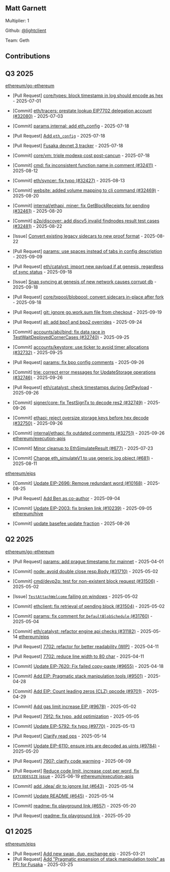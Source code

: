
## Matt Garnett
Multiplier: 1

Github: [@lightclient](https://github.com/lightclient)

Team: Geth

## Contributions

## Q3 2025


[ethereum/go-ethereum](https://github.com/ethereum/go-ethereum)
* [Pull Request] [core/types: block timestamp in log should encode as hex](https://github.com/ethereum/go-ethereum/pull/32129) - 2025-07-01
* [Commit] [eth/tracers: prestate lookup EIP7702 delegation account (#32080)](https://github.com/ethereum/go-ethereum/commit/0b21c4a63300ec883fb1a56c39adca1291794253) - 2025-07-03
* [Commit] [params,internal: add eth_config](https://github.com/ethereum/go-ethereum/commit/294e1b599dc04b429c06b542bcaf5e46f1a1675f) - 2025-07-18
* [Pull Request] [Add `eth_config`](https://github.com/ethereum/go-ethereum/pull/32239) - 2025-07-18
* [Pull Request] [Fusaka devnet 3 tracker](https://github.com/ethereum/go-ethereum/pull/32238) - 2025-07-18
* [Commit] [core/vm: triple modexp cost post-cancun](https://github.com/ethereum/go-ethereum/commit/9f9f2d39fa655a5cf008e95e235a6e93cf4f2308) - 2025-07-18

* [Commit] [cmd: fix inconsistent function name in comment (#32411)](https://github.com/ethereum/go-ethereum/commit/56edd21453bf9f055202a7bd8c56aa36aa87dab0) - 2025-08-12
* [Commit] [eth/syncer: fix typo (#32427)](https://github.com/ethereum/go-ethereum/commit/3ff99ae52c420477020ae957a61c5c216ac7e7f5) - 2025-08-13
* [Commit] [website: added volume mapping to cli command (#32469)](https://github.com/ethereum/go-ethereum/commit/ee42b9d4bf5523e8740de46e7535624437fedcaa) - 2025-08-20
* [Commit] [internal/ethapi, miner: fix GetBlockReceipts for pending (#32461)](https://github.com/ethereum/go-ethereum/commit/9ce40d19a8240844be24b9692c639dff45d13d68) - 2025-08-20
* [Commit] [p2p/discover: add discv5 invalid findnodes result test cases (#32481)](https://github.com/ethereum/go-ethereum/commit/276ed4848c59958cc7051a34f54d6d1763b479fa) - 2025-08-22
* [Issue] [Convert existing legacy sidecars to new proof format](https://github.com/ethereum/go-ethereum/issues/32485) - 2025-08-22
* [Pull Request] [params: use spaces instead of tabs in config description](https://github.com/ethereum/go-ethereum/pull/32564) - 2025-09-09
* [Pull Request] [eth/catalyst: import new payload if at genesis, regardless of sync status](https://github.com/ethereum/go-ethereum/pull/32673) - 2025-09-18
* [Issue] [Snap syncing at genesis of new network causes corrupt db](https://github.com/ethereum/go-ethereum/issues/32672) - 2025-09-18
* [Pull Request] [core/txpool/blobpool: convert sidecars in-place after fork](https://github.com/ethereum/go-ethereum/pull/32670) - 2025-09-18
* [Pull Request] [git: ignore go.work.sum file from checkout](https://github.com/ethereum/go-ethereum/pull/32677) - 2025-09-19
* [Pull Request] [all: add bpo1 and bpo2 overrides](https://github.com/ethereum/go-ethereum/pull/32737) - 2025-09-24
* [Commit] [accounts/abi/bind: fix data race in TestWaitDeployedCornerCases (#32740)](https://github.com/ethereum/go-ethereum/commit/7611f351c18de983c49544f09aa042bd0403243b) - 2025-09-25
* [Commit] [accounts/keystore: use ticker to avoid timer allocations (#32732)](https://github.com/ethereum/go-ethereum/commit/1c706d1571d6e61754631ae6f0ae73d54ed4d44a) - 2025-09-25
* [Pull Request] [params: fix bpo config comments](https://github.com/ethereum/go-ethereum/pull/32755) - 2025-09-26
* [Commit] [trie: correct error messages for UpdateStorage operations (#32746)](https://github.com/ethereum/go-ethereum/commit/8e87b7539b26ceeac7919037e7dbc6e5e9c136b5) - 2025-09-26
* [Pull Request] [eth/catalyst: check timestamps during GetPayload](https://github.com/ethereum/go-ethereum/pull/32754) - 2025-09-26
* [Commit] [signer/core: fix TestSignTx to decode res2 (#32749)](https://github.com/ethereum/go-ethereum/commit/16b735fddd840ad85f6cfdcdc59b377d9b29088c) - 2025-09-26
* [Commit] [ethapi: reject oversize storage keys before hex decode (#32750)](https://github.com/ethereum/go-ethereum/commit/2e2fece0bb439801a36177b263705a65c98c381b) - 2025-09-26
* [Commit] [internal/ethapi: fix outdated comments (#32751)](https://github.com/ethereum/go-ethereum/commit/a8f7965d5809dd6f19cf524c0e82f24d6aedc906) - 2025-09-26
[ethereum/execution-apis](https://github.com/ethereum/execution-apis)
* [Commit] [Minor cleanup to EthSimulateResult (#677)](https://github.com/ethereum/execution-apis/commit/bbf817f7f6404fc0d270f66a3c96f8737e6d7176) - 2025-07-23
* [Commit] [Change eth_simulateV1 to use generic log object (#681)](https://github.com/ethereum/execution-apis/commit/b050556ffb7d69d9281af8d2ffd4096192715b7c) - 2025-08-11

[ethereum/eips](https://github.com/ethereum/eips)
* [Commit] [Update EIP-2696: Remove redundant word (#10168)](https://github.com/ethereum/EIPs/commit/08632276d736e9d9dd76cc9d78917d40092c51e5) - 2025-08-25

* [Pull Request] [Add Ben as co-author](https://github.com/ethereum/EIPs/pull/10278) - 2025-09-04
* [Commit] [Update EIP-2003: fix broken link (#10239)](https://github.com/ethereum/EIPs/commit/682c8ec0e624572524f3589ded4bd3806f33e12b) - 2025-09-05
[ethereum/hive](https://github.com/ethereum/hive)
* [Commit] [update basefee update fraction](https://github.com/ethereum/hive/commit/aba4b469ec0342dc2900ef59d5fb7a4b516926c2) - 2025-08-26
## Q2 2025


[ethereum/go-ethereum](https://github.com/ethereum/go-ethereum)
* [Pull Request] [params: add prague timestamp for mainnet](https://github.com/ethereum/go-ethereum/pull/31535) - 2025-04-01

* [Commit] [node: avoid double close resp.Body (#31710)](https://github.com/ethereum/go-ethereum/commit/86a492471a772fbd9ec71daecac55293f249a364) - 2025-05-02
* [Commit] [cmd/devp2p: test for non-existent block request (#31506)](https://github.com/ethereum/go-ethereum/commit/ed93a5ac04e2234055cf922b45cba579486a46d1) - 2025-05-02
* [Issue] [`TestAttachWelcome` failing on windows](https://github.com/ethereum/go-ethereum/issues/31757) - 2025-05-02
* [Commit] [ethclient: fix retrieval of pending block (#31504)](https://github.com/ethereum/go-ethereum/commit/af9673b143daaa0fbbf5528fe2aae8f2479ab83a) - 2025-05-02
* [Commit] [params: fix comment for `DefaultBlobSchedule` (#31760)](https://github.com/ethereum/go-ethereum/commit/516451dc3a514c7c122f28864ea76742a027b858) - 2025-05-04
* [Commit] [eth/catalyst: refactor engine api checks (#31182)](https://github.com/ethereum/go-ethereum/commit/16b0d9e982f7f0469930b59ba62d0c9e43281b78) - 2025-05-14
[ethereum/eips](https://github.com/ethereum/eips)
* [Pull Request] [7702: refactor for better readability (WIP)](https://github.com/ethereum/EIPs/pull/9628) - 2025-04-11
* [Pull Request] [7702: reduce line width to 80 char](https://github.com/ethereum/EIPs/pull/9627) - 2025-04-11
* [Commit] [Update EIP-7620: Fix failed copy-paste (#9655)](https://github.com/ethereum/EIPs/commit/c29745990f6ac6aa21e53e8f4afc99676cde613d) - 2025-04-18
* [Commit] [Add EIP: Pragmatic stack manipulation tools (#9501)](https://github.com/ethereum/EIPs/commit/d73f59ed8146525995fa0acc6594a1a8833531bc) - 2025-04-28
* [Commit] [Add EIP: Count leading zeros (CLZ) opcode (#9701)](https://github.com/ethereum/EIPs/commit/ef1a4dd914726ec4af20b706d1ec44e19fca4fd9) - 2025-04-29
* [Commit] [Add gas limit increase EIP (#9678)](https://github.com/ethereum/EIPs/commit/636a22783f9bbbd21003be2424a75b5d76adee0a) - 2025-05-02
* [Pull Request] [7912: fix typo, add optimization](https://github.com/ethereum/EIPs/pull/9724) - 2025-05-05
* [Commit] [Update EIP-5792: fix typo (#9770)](https://github.com/ethereum/EIPs/commit/7a29ce57611824f03b2cb0e7c5dabd44c15cfd4d) - 2025-05-13
* [Pull Request] [Clarify read ops](https://github.com/ethereum/EIPs/pull/9775) - 2025-05-14

* [Commit] [Update EIP-6110: ensure ints are decoded as uints (#9784)](https://github.com/ethereum/EIPs/commit/6eaa4f9873d3470258c9040431509b13120fbacb) - 2025-05-20
* [Pull Request] [7907: clarify code warming](https://github.com/ethereum/EIPs/pull/9877) - 2025-06-09
* [Pull Request] [Reduce code limit, increase cost per word, fix `EXTCODESIZE` issue](https://github.com/ethereum/EIPs/pull/9910) - 2025-06-19
[ethereum/execution-apis](https://github.com/ethereum/execution-apis)
* [Commit] [add .idea/ dir to ignore list (#643)](https://github.com/ethereum/execution-apis/commit/15399c2e2f16a5f800bf3f285640357e2c245ad9) - 2025-05-14
* [Commit] [Update README (#645)](https://github.com/ethereum/execution-apis/commit/de5554849b65755e1780ce92f4052d4744538c1e) - 2025-05-14
* [Commit] [readme: fix playground link (#657)](https://github.com/ethereum/execution-apis/commit/dd00287101e368752ba264950585dde4b61cdc17) - 2025-05-20
* [Pull Request] [readme: fix playground link](https://github.com/ethereum/execution-apis/pull/657) - 2025-05-20
## Q1 2025

[ethereum/eips](https://github.com/ethereum/eips)
* [Pull Request] [Add new swap, dup, exchange eip](https://github.com/ethereum/EIPs/pull/9501) - 2025-03-21
* [Pull Request] [Add "Pragmatic expansion of stack manipulation tools" as PFI for Fusaka](https://github.com/ethereum/EIPs/pull/9528) - 2025-03-25
